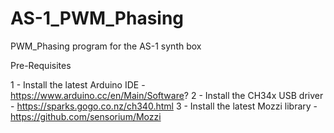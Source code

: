 # AS-1_PWM_Phasing
PWM_Phasing program for the AS-1 synth box

Pre-Requisites

1 - Install the latest Arduino IDE - https://www.arduino.cc/en/Main/Software?
2 - Install the CH34x USB driver - https://sparks.gogo.co.nz/ch340.html
3 - Install the latest Mozzi library - https://github.com/sensorium/Mozzi
